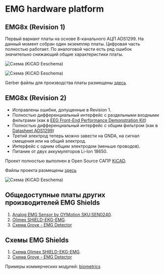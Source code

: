 # EMG hardware platform
## EMG8x (Revision 1)
Первый вариант платы на основе 8-канального АЦП ADS1299. На данный момент собран один экземпляр платы. Цифровая часть полностью работает. По аналоговой части есть ряд ошибок значительно снижающий общие характеристики платы.

![Схема (KiCAD Eeschema)](https://drive.google.com/uc?export=view&id=1ILe61-I7x9Qac2lrjNZa3rqXznOtPNTw)

![Схема (KiCAD Eeschema)](https://drive.google.com/uc?export=view&id=1uYkZH1ljI7POEj6VSd-617ZXaz0Fbder)

Gerber файлы для производства платы размещены [здесь](https://github.com/RF-Lab/emg_platform/blob/master/hw_platform/ADS1299EMG8x/gerber.zip)

## EMG8x (Revision 2)
* Исправлены ошибки, допущенные в Revision 1.
* Полностью дифференциальный интерфейс с раздельными входными фильтрами (как в [EEG Front-End Performance Demonstration Kit](https://www.ti.com/lit/ug/slau443b/slau443b.pdf?ts=1602258946892&ref_url=https%253A%252F%252Fwww.ti.com%252Ftool%252FADS1299EEGFE-PDK))
* Полностью дифференциальный интерфейс с общим фильтром (как в [Datasheet ADS1299](https://www.ti.com/lit/ds/symlink/ads1299.pdf?ts=1602417721400))
* Третий электрод теперь можно завести на GNDA, на сигнал смещения или на общий электрод.
* Интерфейс с одним общим электродом (меньше проводов).
* Питание от двух аккумуляторов Li-Ion 18650.

Проект полностью выполнен в Open Source САПР [KiCAD](https://kicad-pcb.org/).

Файлы проекта размещены [здесь](https://github.com/RF-Lab/emg_platform/tree/master/hw_platform/ADS1299EMG8xR2)

![Схема (KiCAD Eeschema)](https://drive.google.com/uc?export=view&id=18xvGgrcY3SdtwbyLzkZvpchL3RI9LBVP)
## Общедоступные платы других производителей EMG Shields
1. [Analog EMG Sensor by OYMotion SKU:SEN0240](https://www.dfrobot.com/wiki/index.php/Analog_EMG_Sensor_by_OYMotion_SKU:SEN0240).
2. [Olimex SHIELD-EKG-EMG](https://www.olimex.com/Products/Duino/Shields/SHIELD-EKG-EMG/open-source-hardware).
3. [Схема Grove - EMG Detector](https://static.chipdip.ru/lib/843/DOC003843068.pdf)
## Схемы EMG Shields 
1. [Схема Olimex SHIELD-EKG-EMG](https://www.olimex.com/Products/Duino/Shields/SHIELD-EKG-EMG/resources/SHIELD-EKG-EMG-REV-B-SCHEMATIC.pdf).
2. [Схема Grove - EMG Detector](https://static.chipdip.ru/lib/843/DOC003843068.pdf)

Примеры коммерческих модулей: [biometrics](http://www.biometricsltd.com/wireless-sensors.htm)


